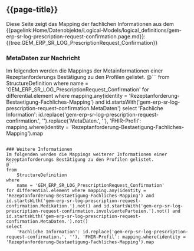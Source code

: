 ## {{page-title}}

Diese Seite zeigt das Mapping der fachlichen Informationen aus dem {{pagelink:Home/Datenobjekte/Logical-Models/logical_definitions/gem-erp-sr-log-prescription-request-confirmation.page.md}}: {{tree:GEM_ERP_SR_LOG_PrescriptionRequest_Confirmation}}

### MetaDaten zur Nachricht
Im folgenden werden die Mappings der Metainformationen einer Rezeptanforderungs Bestätigung zu den Profilen gelistet.
@```
from
	StructureDefinition
where
	name = 'GEM_ERP_SR_LOG_PrescriptionRequest_Confirmation'
for differential.element where mapping.any(identity = 'Rezeptanforderung-Bestaetigung-Fachliches-Mapping') and id.startsWith('gem-erp-sr-log-prescription-request-confirmation.MetaDaten')
select
	'Fachliche Information': id.replace('gem-erp-sr-log-prescription-request-confirmation.', '').replace('MetaDaten.', ''), 'FHIR-Profil': mapping.where(identity = 'Rezeptanforderung-Bestaetigung-Fachliches-Mapping').map
```

### Weitere Informationen
Im folgenden werden die Mappings weiterer Informationen einer Rezeptanforderungs Bestätigung zu den Profilen gelistet.
@```
from
	StructureDefinition
where
	name = 'GEM_ERP_SR_LOG_PrescriptionRequest_Confirmation'
for differential.element where mapping.any(identity = 'Rezeptanforderung-Bestaetigung-Fachliches-Mapping') and id.startsWith('gem-erp-sr-log-prescription-request-confirmation.Medikation.').not() and id.startsWith('gem-erp-sr-log-prescription-request-confirmation.involvierteParteien.').not() and id.startsWith('gem-erp-sr-log-prescription-request-confirmation.MetaDaten.').not()
select
	'Fachliche Information': id.replace('gem-erp-sr-log-prescription-request-confirmation.', ''), 'FHIR-Profil': mapping.where(identity = 'Rezeptanforderung-Bestaetigung-Fachliches-Mapping').map
```